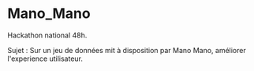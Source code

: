 # Mano_Mano

Hackathon national 48h.

Sujet : Sur un jeu de données mit à disposition par Mano Mano, améliorer l'experience utilisateur.

